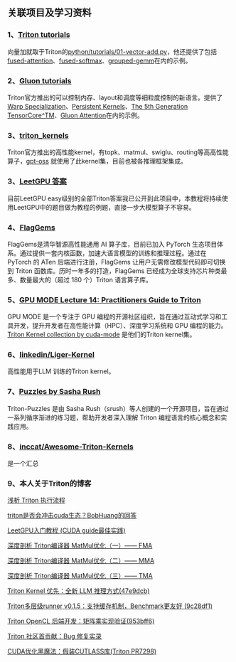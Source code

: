 ## 关联项目及学习资料

### 1、[Triton tutorials](https://github.com/triton-lang/triton/blob/main/python/tutorials)

向量加就取于Triton的[python/tutorials/01-vector-add.py](https://github.com/triton-lang/triton/tree/main/python/tutorials/01-vector-add.py)，他还提供了包括[fused-attention](https://github.com/triton-lang/triton/blob/main/python/tutorials/06-fused-attention.py)、[fused-softmax](https://github.com/triton-lang/triton/blob/main/python/tutorials/02-fused-softmax.py)、[grouped-gemm](https://github.com/triton-lang/triton/blob/main/python/tutorials/08-grouped-gemm.py)在内的示例。

### 2、[Gluon tutorials](https://github.com/triton-lang/triton/tree/main/python/tutorials/gluon)

Triton官方推出的可以控制内存、layout和调度等细粒度控制的新语言。提供了[Warp Specialization](https://github.com/triton-lang/triton/blob/main/python/tutorials/gluon/08-warp-specialization.py)、[Persistent Kernels](https://github.com/triton-lang/triton/blob/main/python/tutorials/gluon/08-warp-specialization.py)、[The 5th Generation TensorCore^TM](https://github.com/triton-lang/triton/blob/main/python/tutorials/gluon/06-tcgen05.py)、[Gluon Attention](https://github.com/triton-lang/triton/blob/main/python/examples/gluon/01-attention-forward.py)在内的示例。

### 3、[triton_kernels](https://github.com/triton-lang/triton/tree/main/python/triton_kernels)

Triton官方推出的高性能kernel，有topk、matmul、swiglu、routing等高高性能算子，[gpt-oss](https://github.com/openai/gpt-oss) 就使用了此kernel集，目前也被各推理框架集成。

### 3、[LeetGPU 答案](https://github.com/OpenMLIR/leetgpu-challenges)

目前LeetGPU easy级别的全部Triton答案我已公开到此项目中，本教程将持续使用LeetGPU中的题目做为教程的例题，直接一步大模型算子不容易。

### 4、[FlagGems](https://github.com/FlagOpen/FlagGems)

FlagGems是清华智源高性能通用 AI 算子库，目前已加入 PyTorch 生态项目体系。通过提供一套内核函数，加速大语言模型的训练和推理过程。通过在 PyTorch 的 ATen 后端进行注册，FlagGems 让用户无需修改模型代码即可切换到 Triton 函数库。历时一年多的打造，FlagGems 已经成为全球支持芯片种类最多、数量最大的（超过 180 个）Triton 语言算子库。

### 5、[GPU MODE Lecture 14: Practitioners Guide to Triton](https://www.youtube.com/watch?v=DdTsX6DQk24)

GPU MODE 是一个专注于 GPU 编程的开源社区组织，旨在通过互动式学习和工具开发，提升开发者在高性能计算（HPC）、深度学习系统和 GPU 编程的能力。[Triton Kernel collection by cuda-mode](https://github.com/cuda-mode/triton-index) 是他们的Triton kernel集。

### 6、[linkedin/Liger-Kernel](https://github.com/linkedin/Liger-Kernel)

高性能用于LLM 训练的Triton kernel。

### 7、[Puzzles by Sasha Rush](https://github.com/srush/Triton-Puzzles)

Triton-Puzzles 是由 Sasha Rush（srush）等人创建的一个开源项目，旨在通过一系列循序渐进的练习题，帮助开发者深入理解 Triton 编程语言的核心概念和实践应用。

### 8、[inccat/Awesome-Triton-Kernels](https://github.com/zinccat/Awesome-Triton-Kernels)

是一个汇总

### 9、本人关于Triton的博客

[浅析 Triton 执行流程](https://zhuanlan.zhihu.com/p/712640431)

[triton是否会冲击cuda生态？BobHuang的回答](https://www.zhihu.com/question/1919763006750975400/answer/1921121681612739823)

[LeetGPU入门教程 (CUDA guide最佳实践)](https://zhuanlan.zhihu.com/p/1899956367734867434)

[深度剖析 Triton编译器 MatMul优化（一）—— FMA](https://zhuanlan.zhihu.com/p/1922542705797465957)

[深度剖析 Triton编译器 MatMul优化（二）—— MMA](https://zhuanlan.zhihu.com/p/1922921325296615496)

[深度剖析 Triton编译器 MatMul优化（三）—— TMA](https://zhuanlan.zhihu.com/p/1924011555437155686)

[Triton Kernel 优先：全新 LLM 推理方式(47e9dcb)](https://zhuanlan.zhihu.com/p/1939592984820691987)

[Triton多层级runner v0.1.5：支持缓存机制，Benchmark更友好 (9c28df1)](https://zhuanlan.zhihu.com/p/1931261279072396108)

[Triton OpenCL 后端开发：矩阵乘实现验证(953bff6)](https://zhuanlan.zhihu.com/p/1925309765489230184)

[Triton 社区首贡献：Bug 修复实录](https://zhuanlan.zhihu.com/p/1917136776885174369)

[CUDA优化黑魔法：假装CUTLASS库(Triton PR7298)](https://zhuanlan.zhihu.com/p/1926902370920568120)
